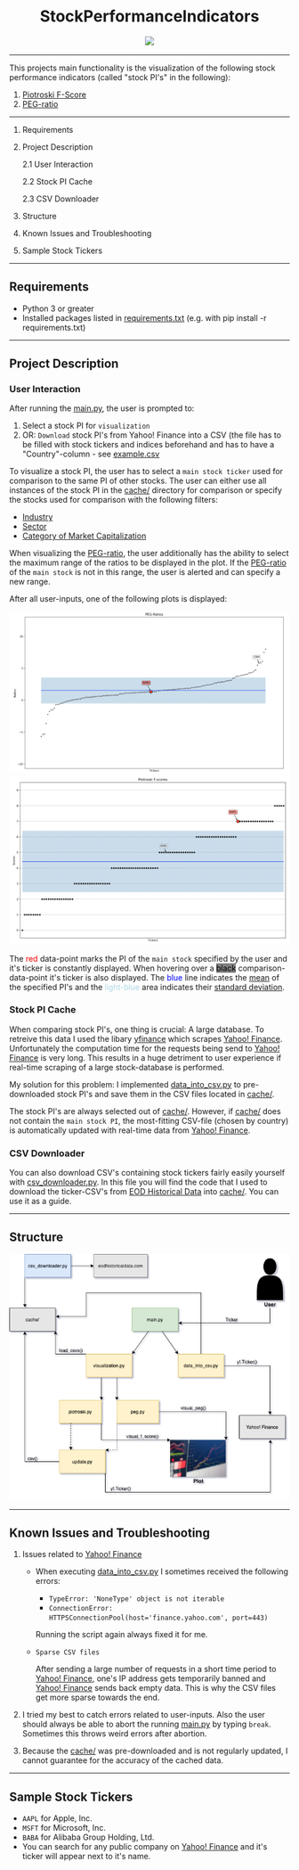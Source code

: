<h1 align="center"> StockPerformanceIndicators </h1>

<p align="center"><img src="https://images.unsplash.com/photo-1560221328-12fe60f83ab8?ixid=MnwxMjA3fDB8MHxwaG90by1wYWdlfHx8fGVufDB8fHx8&ixlib=rb-1.2.1&auto=format&fit=crop&w=1506&q=80"></p>

---
This projects main functionality is the visualization of the following stock performance indicators (called "stock PI's" in the following):

1. [Piotroski F-Score](https://www.investopedia.com/terms/p/piotroski-score.asp)
2. [PEG-ratio](https://www.investopedia.com/terms/p/pegratio.asp)

---

1. Requirements
2. Project Description
    
    2.1 User Interaction

    2.2 Stock PI Cache

    2.3 CSV Downloader

3. Structure
4. Known Issues and Troubleshooting
5. Sample Stock Tickers

---
## Requirements

- Python 3 or greater
- Installed packages listed in  [requirements.txt](requirements.txt) (e.g. with pip install -r requirements.txt)

---
## Project Description
### User Interaction

After running the [main.py](main.py), the user is prompted to:
1. Select a stock PI for `visualization`
2. OR: `Download` stock PI's from Yahoo! Finance into a CSV
(the file has to be filled with stock tickers and indices beforehand and has to have a "Country"-column - see [example.csv](examples/example.csv)

To visualize a stock PI, the user has to select a `main stock ticker` used for comparison to the same PI of other stocks.
The user can either use all instances of the stock PI in the [cache/](cache/) directory for comparison or specify the stocks used for comparison with the following filters:

- [Industry](https://www.investopedia.com/terms/i/industry.asp)
- [Sector](https://www.investopedia.com/terms/s/sector.asp)
- [Category of Market Capitalization](https://www.investopedia.com/terms/m/marketcapitalization.asp#market-cap-and-investment-strategy)

When visualizing the [PEG-ratio](https://www.investopedia.com/terms/p/pegratio.asp), the user additionally has the ability to select the maximum range of the ratios to be displayed in the plot. If the [PEG-ratio](https://www.investopedia.com/terms/p/pegratio.asp) of the `main stock` is not in this range, the user is alerted and can specify a new range.

After all user-inputs, one of the following plots is displayed:

![PEG-ratios](examples/peg.png)
![Piotroski F-Scores](examples/f_score.png)

The <span style="color:red">red</span> data-point marks the PI of the `main stock` specified by the user and it's ticker is constantly displayed.
When hovering over a <span style="background-color:grey; color:black">black</span> comparison-data-point it's ticker is also displayed.
The <span style="color:blue">blue</span> line indicates the [mean](https://numpy.org/doc/stable/reference/generated/numpy.mean.html) of the specified PI's and the <span style="color:#ADD8E6">light-blue</span> area indicates their [standard deviation](https://numpy.org/doc/stable/reference/generated/numpy.std.html?highlight=std#numpy.std).

### Stock PI Cache

When comparing stock PI's, one thing is crucial: A large database. To retreive this data I used the libary [yfinance](https://github.com/ranaroussi/yfinance) which scrapes [Yahoo! Finance](https://finance.yahoo.com/).
Unfortunately the computation time for the requests being send to [Yahoo! Finance](https://finance.yahoo.com/) is very long. This results in a huge detriment to user experience if  real-time scraping of a large stock-database is performed.

My solution for this problem: I implemented [data_into_csv.py](data_into_csv.py) to pre-downloaded stock PI's and save them in the CSV files located in [cache/](cache/).

The stock PI's are always selected out of [cache/](cache/). However, if [cache/](cache/) does not contain the `main stock PI`, the most-fitting CSV-file (chosen by country) is automatically updated with real-time data from [Yahoo! Finance](https://finance.yahoo.com/).

### CSV Downloader

You can also download CSV's containing stock tickers fairly easily yourself with [csv_downloader.py](csv_downloader.py).
In this file you will find the code that I used to download the ticker-CSV's from [EOD Historical Data](https://eodhistoricaldata.com/financial-apis/exchanges-api-list-of-tickers-and-trading-hours/#Get_List_of_Exchanges) into [cache/](cache/).
You can use it as a guide.

---
## Structure

![Flow Diagram](examples/flow_diagram.png)

---
## Known Issues and Troubleshooting

1. Issues related to [Yahoo! Finance](https://finance.yahoo.com/)
    - When executing [data_into_csv.py](data_into_csv.py) I sometimes received the following errors:
        - `TypeError: 'NoneType' object is not iterable`
        - `ConnectionError: HTTPSConnectionPool(host='finance.yahoo.com', port=443)`

        Running the script again always fixed it for me.

    - `Sparse CSV files`

        After sending a large number of requests in a short time period to [Yahoo! Finance](https://finance.yahoo.com/), one's IP address gets temporarily banned and [Yahoo! Finance](https://finance.yahoo.com/) sends back empty data. This is why the CSV files get more sparse towards the end.

2. I tried my best to catch errors related to user-inputs. Also the user should always be able to abort the running [main.py](main.py) by typing `break`. Sometimes this throws weird errors after abortion.

3. Because the [cache/](cache/) was pre-downloaded and is not regularly updated, I cannot guarantee for the accuracy of the cached data.

---
## Sample Stock Tickers

- `AAPL` for Apple, Inc.
- `MSFT` for Microsoft, Inc.
- `BABA` for Alibaba Group Holding, Ltd.
- You can search for any public company on [Yahoo! Finance](https://finance.yahoo.com/) and it's ticker will appear next to it's name.